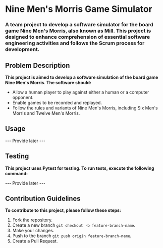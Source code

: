 # Nine Men's Morris Game Simulator

### A team project to develop a software simulator for the board game Nine Men's Morris, also known as Mill. This project is designed to enhance comprehension of essential software engineering activities and follows the Scrum process for development.

## Problem Description

__This project is aimed to develop a software simulation of the board game Nine Men's Morris. The software should:__

* Allow a human player to play against either a human or a computer opponent.
* Enable games to be recorded and replayed.
* Follow the rules and variants of Nine Men's Morris, including Six Men's Morris and Twelve Men's Morris.

## Usage

--- Provide later ---

## Testing

__This project uses Pytest for testing. To run tests, execute the following command:__

--- Provide later ---

## Contribution Guidelines

__To contribute to this project, please follow these steps:__

1. Fork the repository.
2. Create a new branch `git checkout -b feature-branch-name`.
3. Make your changes.
4. Push to the branch `git push origin feature-branch-name`.
5. Create a Pull Request.